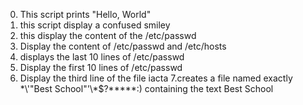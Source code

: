 0. This script prints  "Hello, World"
1. this script display a confused smiley
2. this display the content of the /etc/passwd
3. Display the content of /etc/passwd and /etc/hosts
4. displays the last 10 lines of /etc/passwd
5. Display the first 10 lines of /etc/passwd
6. Display the third line of the file iacta
7.creates a file named exactly \*\\'"Best School"\'\\*$\?\*\*\*\*\*:) containing the text Best School

